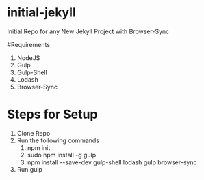 # initial-jekyll
Initial Repo for any New Jekyll Project with Browser-Sync

#Requirements
1. NodeJS
2. Gulp
3. Gulp-Shell
4. Lodash
5. Browser-Sync


# Steps for Setup
1. Clone Repo
2. Run the following commands
    1.  npm init
    2.  sudo npm install -g gulp
    3.  npm install --save-dev gulp-shell lodash gulp browser-sync
3. Run gulp
